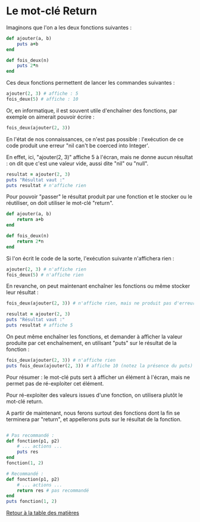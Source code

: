 # Le mot-clé Return

Imaginons que l'on a les deux fonctions suivantes :

```ruby
def ajouter(a, b)
    puts a+b
end

def fois_deux(n)
    puts 2*n
end
```

Ces deux fonctions permettent de lancer les commandes suivantes :

```ruby
ajouter(2, 3) # affiche : 5
fois_deux(5) # affiche : 10
```

Or, en informatique, il est souvent utile d'enchaîner des fonctions, par exemple on aimerait pouvoir écrire :

```ruby
fois_deux(ajouter(2, 3))
```

En l'état de nos connaissances, ce n'est pas possible : l'exécution de ce code produit une erreur "nil can't be coerced into Integer'.

En effet, ici, "ajouter(2, 3)" affiche 5 à l'écran, mais ne donne aucun résultat : on dit que c'est une valeur vide, aussi dite "nil" ou "null".

```ruby
resultat = ajouter(2, 3)
puts "Résultat vaut :"
puts resultat # n'affiche rien
```


Pour pouvoir "passer" le résultat produit par une fonction et le stocker ou le réutiliser, on doit utiliser le mot-clé "return".

```ruby
def ajouter(a, b)
    return a+b
end

def fois_deux(n)
    return 2*n
end
```

Si l'on écrit le code de la sorte, l'exécution suivante n'affichera rien :

```ruby
ajouter(2, 3) # n'affiche rien
fois_deux(5) # n'affiche rien
```

En revanche, on peut maintenant enchaîner les fonctions ou même stocker leur résultat :

```ruby
fois_deux(ajouter(2, 3)) # n'affiche rien, mais ne produit pas d'erreur
```

```ruby
resultat = ajouter(2, 3)
puts "Résultat vaut :"
puts resultat # affiche 5 
```

On peut même enchaîner les fonctions, et demander à afficher la valeur produite par cet enchaînement, en utilisant "puts" sur le résultat de la fonction :

```ruby
fois_deux(ajouter(2, 3)) # n'affiche rien
puts fois_deux(ajouter(2, 3)) # affiche 10 (notez la présence du puts)
```

Pour résumer : le mot-clé puts sert à afficher un élément à l'écran, mais ne permet pas de ré-exploiter cet élément.

Pour ré-exploiter des valeurs issues d'une fonction, on utilisera plutôt le mot-clé return.

A partir de maintenant, nous ferons surtout des fonctions dont la fin se terminera par "return", et appellerons puts sur le résultat de la fonction.

```ruby

# Pas recommandé :
def fonction(p1, p2)
    # ... actions ...
    puts res
end
fonction(1, 2)

# Recommandé :
def fonction(p1, p2)
    # ... actions ...
    return res # pas recommandé
end
puts fonction(1, 2)
```

[Retour à la table des matières](../../../)

